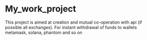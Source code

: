 # My_work_project
This project is aimed at creation and mutual co-operation with api (if possible all exchanges). For instant withdrawal of funds to wallets metamask, solana, phantom and so on
